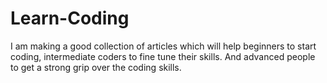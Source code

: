 # Learn-Coding
I am making a good collection of articles which will help beginners to start coding, intermediate coders to fine tune their skills. And advanced people to get a strong grip over the coding skills. 
